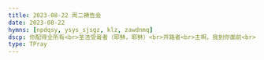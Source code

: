 ```yaml
---
title: 2023-08-22 周二祷告会
date: 2023-08-22
hymns: [npdqsy, ysys_sjsgz, klz, zawdnmq]
dscp: 你配得全所有<br>圣洁受膏者（耶稣，耶稣）<br>开路者<br>主啊，我到你面前<br>
type: TPray
---
```

